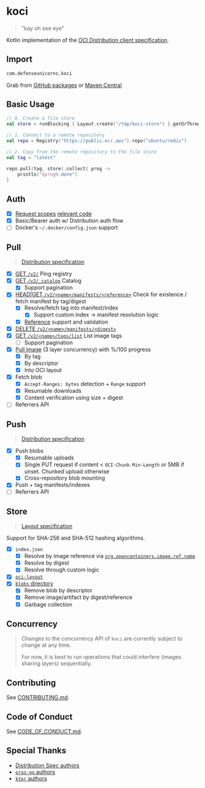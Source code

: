 # koci

> "kay oh see eye"

Kotlin implementation of the [OCI Distribution client specification](https://github.com/opencontainers/distribution-spec/blob/master/spec.md).

## Import

```bash
com.defenseunicorns.koci
```

Grab from [GitHub packages](https://docs.github.com/en/packages/working-with-a-github-packages-registry/working-with-the-apache-maven-registry) or [Maven Central](https://central.sonatype.com/artifact/com.defenseunicorns/koci)

## Basic Usage

```kotlin
// 0. Create a file store
val store = runBlocking { Layout.create("/tmp/koci-store") }.getOrThrow()

// 1. Connect to a remote repository
val repo = Registry("https://public.ecr.aws").repo("ubuntu/redis")

// 2. Copy from the remote repository to the file store
val tag = "latest"

repo.pull(tag, store).collect{ prog ->
    println("$prog% done")
}
```

## Auth

- [x] [Request scopes](https://distribution.github.io/distribution/spec/auth/scope/) [relevant code](https://github.com/distribution/distribution/blob/v2.7.1/registry/handlers/app.go#L915-L937)
- [x] Basic/Bearer auth w/ Distribution auth flow
- [ ] Docker's `~/.docker/config.json` support

## Pull

> [Distribution specification](https://github.com/opencontainers/distribution-spec)

- [x] [GET `/v2/`](https://distribution.github.io/distribution/spec/api/#api-version-check) Ping registry
- [x] [GET `/v2/_catalog`](https://distribution.github.io/distribution/spec/api/#listing-repositories) Catalog
  - [x] Support pagination
- [x] [HEAD|GET `/v2/<name>/manifests/<reference>`](https://distribution.github.io/distribution/spec/api/#existing-manifests) Check for existence / fetch manifest by tag/digest
  - [x] Resolve/fetch tag into manifest/index
    - [x] Support custom index -> manifest resolution logic
  - [x] [Reference](https://pkg.go.dev/github.com/distribution/reference) support and validation
- [x] [DELETE `/v2/<name>/manifests/<digest>`](https://distribution.github.io/distribution/spec/api/#deleting-a-layer)
- [x] [GET `/v2/<name>/tags/list`](https://distribution.github.io/distribution/spec/api/#listing-image-tags) List image tags
  - [ ] Support pagination
- [x] [Pull image](https://distribution.github.io/distribution/spec/api/#pulling-an-image) (3 layer concurrency) with %/100 progress
  - [x] By tag
  - [x] By descriptor
  - [x] Into OCI layout
- [x] Fetch blob
  - [x] `Accept-Ranges: bytes` detection + `Range` support
  - [x] Resumable downloads
  - [x] Content verification using size + digest
- [ ] Referrers API

## Push

> [Distribution specification](https://github.com/opencontainers/distribution-spec)

- [x] Push blobs
  - [x] Resumable uploads
  - [x] Single PUT request if content < `OCI-Chunk-Min-Length` or 5MB if unset. Chunked upload otherwise
  - [x] Cross-repository blob mounting
- [x] Push + tag manifests/indexes
- [ ] Referrers API

## Store

> [Layout specification](https://github.com/opencontainers/image-spec/blob/main/image-layout.md)

Support for SHA-256 and SHA-512 hashing algorithms.

- [x] `index.json`
  - [x] Resolve by image reference via [`org.opencontainers.image.ref.name`](https://github.com/opencontainers/image-spec/blob/main/annotations.md#pre-defined-annotation-keys)
  - [x] Resolve by digest
  - [x] Resolve through custom logic
- [x] [`oci-layout`](https://github.com/opencontainers/image-spec/blob/main/image-layout.md#oci-layout-file)
- [x] [`blobs` directory](https://github.com/opencontainers/image-spec/blob/main/image-layout.md#blobs)
  - [x] Remove blob by descriptor
  - [x] Remove image/artifact by digest/reference
  - [x] Garbage collection

## Concurrency

> Changes to the concurrency API of `koci` are currently subject to change at any time.
>
> For now, it is best to run operations that could interfere (images sharing layers) sequentially.

## Contributing

See [CONTRIBUTING.md](./.github/CONTRIBUTING.md).

## Code of Conduct

See [CODE_OF_CONDUCT.md](./.github/CODE_OF_CONDUCT.md).

## Special Thanks

- [Distribution Spec authors](https://github.com/opencontainers/distribution-spec)
- [`oras-go` authors](https://github.com/oras-project/oras-go)
- [`ktor` authors](https://github.com/ktorio/ktor)
